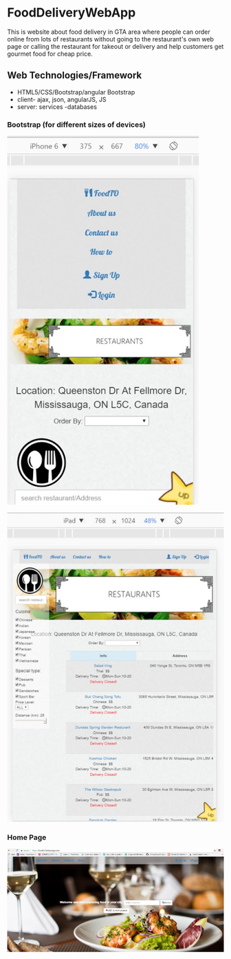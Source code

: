 # FoodDeliveryWebApp

This is website about food delivery in GTA area where people can order online from lots of restaurants without going to the restaurant's own web page or calling the restaurant for takeout or delivery and help customers get gourmet food for cheap price.

## Web Technologies/Framework

* HTML5/CSS/Bootstrap/angular Bootstrap
* client- ajax, json, angularJS, JS
* server: services -databases

### Bootstrap (for different sizes of devices)

![alt text](https://github.com/wing9413/FoodDeliveryWebApp_Files/blob/master/Pictures/IphoneSize.jpg)

![alt text](https://github.com/wing9413/FoodDeliveryWebApp_Files/blob/master/Pictures/IpadSize.jpg)

### Home Page

![alt text](https://github.com/wing9413/FoodDeliveryWebApp_Files/blob/master/Pictures/homepage.jpg)
